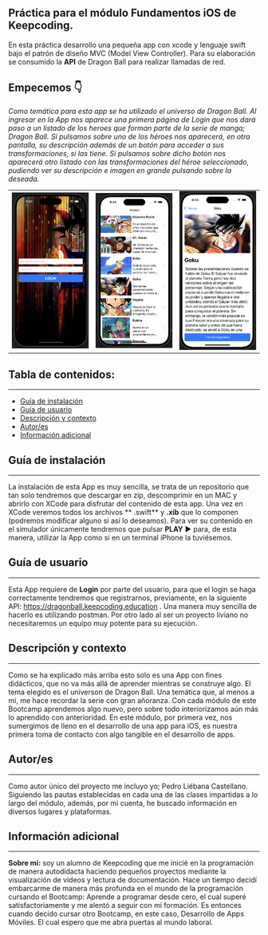 ## Práctica para el módulo Fundamentos  iOS de Keepcoding.
En esta práctica desarrollo una pequeña app con xcode y lenguaje swift bajo el patrón de diseño MVC (Model View Controller).
Para su elaboración se consumido la **API** de Dragon Ball para realizar llamadas de red. 

## Empecemos 👇

*Como temática para esta app se ha utilizado el universo de Dragon Ball. Al ingresar en la App nos aparece una primera página de Login que nos dará paso a un listado de los heroes que forman parte de la serie de manga; Dragon Ball. Si pulsamos sobre uno de los héroes nos aparecerá, en otra pantalla, su descripción además de un botón para acceder a sus transformaciones, si las tiene. Si pulsamos sobre dicho botón nos aparecerá otro listado con las transformaciones del héroe seleccionado, pudiendo ver su descripción e imagen en grande pulsando sobre la deseada.*

<table>
  <tr>
    <td><img src="https://github.com/Castellano46/fundamentosiOS/blob/main/Images/1.png" width="300" /></td>
    <td><img src="https://github.com/Castellano46/fundamentosiOS/blob/main/Images/2.png" width="300" /></td>
    <td><img src="https://github.com/Castellano46/fundamentosiOS/blob/main/Images/3.png" width="300" /></td>
  </tr>
</table>


## Tabla de contenidos:
---

- [Guía de instalación](#guía-de-instalación)
- [Guía de usuario](#guía-de-usuario)
- [Descripción y contexto](#descripción-y-contexto)
- [Autor/es](#autores)
- [Información adicional](#información-adicional)

## Guía de instalación
---

La instalación de esta App es muy sencilla, se trata de un repositorio que tan solo tendremos que descargar en zip, descomprimir en un MAC y abrirlo con XCode para disfrutar del contenido de esta app. 
Una vez en XCode veremos todos los archivos ** .swift** y **.xib** que lo componen (podremos modificar alguno si así lo deseamos).
Para ver su contenido en el simulador únicamente tendremos que pulsar **PLAY** ▶️ para, de esta manera, utilizar la App como si en un terminal iPhone la tuviésemos. 

## Guía de usuario
---
Esta App requiere de **Login** por parte del usuario, para que el login se haga correctamente tendremos que registrarnos, previamente, en la siguiente API: https://dragonball.keepcoding.education . Una manera muy sencilla de hacerlo es utilizando postman.
Por otro lado al ser un proyecto liviano no necesitaremos un equipo muy potente para su ejecución.

## Descripción y contexto
---
Como se ha explicado más arriba esto solo es una App con fines didácticos, que no va más allá  de aprender mientras se construye algo. 
El tema elegido es el universon de Dragon Ball. Una temática que, al menos a mí, me hace recordar la serie con gran añoranza. Con cada módulo de este Bootcamp aprendemos algo nuevo, pero sobre todo interiorizamos aún más lo aprendido con anterioridad. En este módulo, por primera vez, nos sumergimos de lleno en el desarrollo de una app para iOS, es nuestra primera toma de contacto con algo tangible en el desarrollo de apps.

## Autor/es
---
Como autor único del proyecto me incluyo yo; Pedro Liébana Castellano. Siguiendo las pautas establecidas en cada una de las clases impartidas a lo largo del módulo, además, por mi cuenta, he buscado información en diversos lugares y plataformas.

## Información adicional
---
**Sobre mí:**  soy un alumno de Keepcoding que me inicié en la programación de manera autodidacta haciendo pequeños proyectos mediante la visualización de videos y lectura de documentación.
Hace un tiempo decidí embarcarme de manera más profunda en el mundo de la programación cursando el Bootcamp: Aprende a programar desde cero, el cual superé satisfactoriamente y me alentó a seguir con mi formación. Es entonces cuando decido cursar otro Bootcamp, en este caso, Desarrollo de Apps Móviles. El cual espero que me abra puertas al mundo laboral. 

